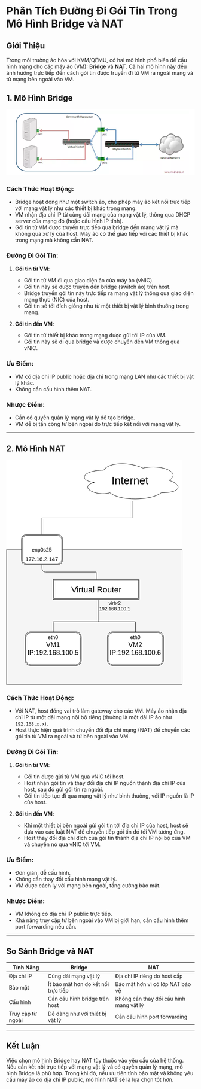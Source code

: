 # Phân Tích Đường Đi Gói Tin Trong Mô Hình Bridge và NAT

## Giới Thiệu

Trong môi trường ảo hóa với KVM/QEMU, có hai mô hình phổ biến để cấu hình mạng cho các máy ảo (VM): **Bridge** và **NAT**. Cả hai mô hình này đều ảnh hưởng trực tiếp đến cách gói tin được truyền đi từ VM ra ngoài mạng và từ mạng bên ngoài vào VM.

## 1. Mô Hình Bridge

![Command Prompt](https://github.com/cuongnvvietis/NhanHoa/blob/main/Docs/Picture/KVM/1.png)

### Cách Thức Hoạt Động:
- Bridge hoạt động như một switch ảo, cho phép máy ảo kết nối trực tiếp với mạng vật lý như các thiết bị khác trong mạng.
- VM nhận địa chỉ IP từ cùng dải mạng của mạng vật lý, thông qua DHCP server của mạng đó (hoặc cấu hình IP tĩnh).
- Gói tin từ VM được truyền trực tiếp qua bridge đến mạng vật lý mà không qua xử lý của host. Máy ảo có thể giao tiếp với các thiết bị khác trong mạng mà không cần NAT.

### Đường Đi Gói Tin:
1. **Gói tin từ VM**: 
   - Gói tin từ VM đi qua giao diện ảo của máy ảo (vNIC).
   - Gói tin này sẽ được truyền đến bridge (switch ảo) trên host.
   - Bridge truyền gói tin này trực tiếp ra mạng vật lý thông qua giao diện mạng thực (NIC) của host.
   - Gói tin sẽ tới đích giống như từ một thiết bị vật lý bình thường trong mạng.
   
2. **Gói tin đến VM**: 
   - Gói tin từ thiết bị khác trong mạng được gửi tới IP của VM.
   - Gói tin này sẽ đi qua bridge và được chuyển đến VM thông qua vNIC.

### Ưu Điểm:
- VM có địa chỉ IP public hoặc địa chỉ trong mạng LAN như các thiết bị vật lý khác.
- Không cần cấu hình thêm NAT.

### Nhược Điểm:
- Cần có quyền quản lý mạng vật lý để tạo bridge.
- VM dễ bị tấn công từ bên ngoài do trực tiếp kết nối với mạng vật lý.

---

## 2. Mô Hình NAT
![Command Prompt](https://github.com/cuongnvvietis/NhanHoa/blob/main/Docs/Picture/KVM/a1.png)
### Cách Thức Hoạt Động:
- Với NAT, host đóng vai trò làm gateway cho các VM. Máy ảo nhận địa chỉ IP từ một dải mạng nội bộ riêng (thường là một dải IP ảo như `192.168.x.x`).
- Host thực hiện quá trình chuyển đổi địa chỉ mạng (NAT) để chuyển các gói tin từ VM ra ngoài và từ bên ngoài vào VM.

### Đường Đi Gói Tin:
1. **Gói tin từ VM**: 
   - Gói tin được gửi từ VM qua vNIC tới host.
   - Host nhận gói tin và thay đổi địa chỉ IP nguồn thành địa chỉ IP của host, sau đó gửi gói tin ra ngoài.
   - Gói tin tiếp tục đi qua mạng vật lý như bình thường, với IP nguồn là IP của host.

2. **Gói tin đến VM**: 
   - Khi một thiết bị bên ngoài gửi gói tin tới địa chỉ IP của host, host sẽ dựa vào các luật NAT để chuyển tiếp gói tin đó tới VM tương ứng.
   - Host thay đổi địa chỉ đích của gói tin thành địa chỉ IP nội bộ của VM và chuyển nó qua vNIC tới VM.

### Ưu Điểm:
- Đơn giản, dễ cấu hình.
- Không cần thay đổi cấu hình mạng vật lý.
- VM được cách ly với mạng bên ngoài, tăng cường bảo mật.

### Nhược Điểm:
- VM không có địa chỉ IP public trực tiếp.
- Khả năng truy cập từ bên ngoài vào VM bị giới hạn, cần cấu hình thêm port forwarding nếu cần.

---

## So Sánh Bridge và NAT

| Tính Năng        | Bridge                                | NAT                                  |
|------------------|---------------------------------------|--------------------------------------|
| Địa chỉ IP        | Cùng dải mạng vật lý                  | Địa chỉ IP riêng do host cấp         |
| Bảo mật           | Ít bảo mật hơn do kết nối trực tiếp   | Bảo mật hơn vì có lớp NAT bảo vệ     |
| Cấu hình          | Cần cấu hình bridge trên host         | Không cần thay đổi cấu hình mạng vật lý |
| Truy cập từ ngoài | Dễ dàng như với thiết bị vật lý       | Cần cấu hình port forwarding         |

---

## Kết Luận

Việc chọn mô hình Bridge hay NAT tùy thuộc vào yêu cầu của hệ thống. Nếu cần kết nối trực tiếp với mạng vật lý và có quyền quản lý mạng, mô hình Bridge là phù hợp. Trong khi đó, nếu ưu tiên tính bảo mật và không yêu cầu máy ảo có địa chỉ IP public, mô hình NAT sẽ là lựa chọn tốt hơn.

